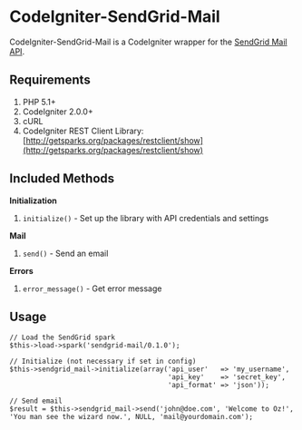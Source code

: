 # CodeIgniter-SendGrid-Mail

CodeIgniter-SendGrid-Mail is a CodeIgniter wrapper for the [SendGrid Mail API](http://docs.sendgrid.com/documentation/api/web-api/mail/).

## Requirements

1. PHP 5.1+
2. CodeIgniter 2.0.0+
3. cURL
4. CodeIgniter REST Client Library: [http://getsparks.org/packages/restclient/show](http://getsparks.org/packages/restclient/show)

## Included Methods

**Initialization**

1. `initialize()` - Set up the library with API credentials and settings

**Mail**

1. `send()` - Send an email

**Errors**

1. `error_message()` - Get error message

## Usage

	// Load the SendGrid spark
	$this->load->spark('sendgrid-mail/0.1.0');

	// Initialize (not necessary if set in config)
	$this->sendgrid_mail->initialize(array('api_user'   => 'my_username',
	                                	   'api_key'    => 'secret_key',
	                                	   'api_format' => 'json'));

	// Send email
	$result = $this->sendgrid_mail->send('john@doe.com', 'Welcome to Oz!', 'You man see the wizard now.', NULL, 'mail@yourdomain.com');
